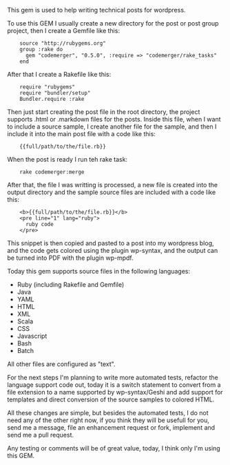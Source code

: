 This gem is used to help writing technical posts for wordpress.

To use this GEM I usually create a new directory for the post or post group project, then I create a Gemfile like this:

        source "http://rubygems.org"
        group :rake do
          gem "codemerger", "0.5.0", :require => "codemerger/rake_tasks"
        end

After that I create a Rakefile like this:

        require "rubygems"
        require "bundler/setup"
        Bundler.require :rake

Then just start creating the post file in the root directory, the project supports .html or .markdown files for the posts.
Inside this file, when I want to include a source sample, I create another file for the sample, and then I include it into the main post file with a code like this:

        {{full/path/to/the/file.rb}}

When the post is ready I run teh rake task:

        rake codemerger:merge

After that, the file I was writting is processed, a new file is created into the output directory and the sample source files are included with a code like this:

        <b>{{full/path/to/the/file.rb}}</b>
        <pre line="1" lang="ruby">
          ruby code
        </pre>

This snippet is then copied and pasted to a post into my wordpress blog, and the code gets colored using the plugin wp-syntax, and the output can be turned into PDF with the plugin wp-mpdf.

Today this gem supports source files in the following languages:

* Ruby (including Rakefile and Gemfile)
* Java
* YAML
* HTML
* XML
* Scala
* CSS
* Javascript
* Bash
* Batch

All other files are configured as "text".

For the next steps I'm planning to write more automated tests, refactor the language support code out, today it is a switch statement to convert from a file extension to a name supported by wp-syntax/Geshi and add support for templates and direct conversion of the source samples to colored HTML.

All these changes are simple, but besides the automated tests, I do not need any of the other right now, if you think they will be usefull for you, send me a message, file an enhancement request or fork, implement and send me a pull request.

Any testing or comments will be of great value, today, I think only I'm using this GEM.
